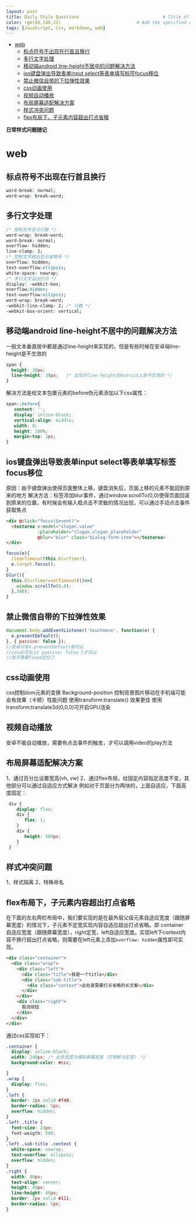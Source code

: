 ```yaml
---
layout: post
title: Daily Style Questions                                # Title of the page
color: rgb(80,140,22)                             # Add the specified color as feature image, and change link colors in post
tags: [JavaScript, Css, markdown, web]
---
```


<!-- START doctoc generated TOC please keep comment here to allow auto update -->
<!-- DON'T EDIT THIS SECTION, INSTEAD RE-RUN doctoc TO UPDATE -->

- [web](#web)
  - [标点符号不出现在行首且换行](#%E6%A0%87%E7%82%B9%E7%AC%A6%E5%8F%B7%E4%B8%8D%E5%87%BA%E7%8E%B0%E5%9C%A8%E8%A1%8C%E9%A6%96%E4%B8%94%E6%8D%A2%E8%A1%8C)
  - [多行文字处理](#%E5%A4%9A%E8%A1%8C%E6%96%87%E5%AD%97%E5%A4%84%E7%90%86)
  - [移动端android line-height不居中的问题解决方法](#%E7%A7%BB%E5%8A%A8%E7%AB%AFandroid-line-height%E4%B8%8D%E5%B1%85%E4%B8%AD%E7%9A%84%E9%97%AE%E9%A2%98%E8%A7%A3%E5%86%B3%E6%96%B9%E6%B3%95)
  - [ios键盘弹出导致表单input select等表单填写标签focus移位](#ios%E9%94%AE%E7%9B%98%E5%BC%B9%E5%87%BA%E5%AF%BC%E8%87%B4%E8%A1%A8%E5%8D%95input-select%E7%AD%89%E8%A1%A8%E5%8D%95%E5%A1%AB%E5%86%99%E6%A0%87%E7%AD%BEfocus%E7%A7%BB%E4%BD%8D)
  - [禁止微信自带的下拉弹性效果](#%E7%A6%81%E6%AD%A2%E5%BE%AE%E4%BF%A1%E8%87%AA%E5%B8%A6%E7%9A%84%E4%B8%8B%E6%8B%89%E5%BC%B9%E6%80%A7%E6%95%88%E6%9E%9C)
  - [css动画使用](#css%E5%8A%A8%E7%94%BB%E4%BD%BF%E7%94%A8)
  - [视频自动播放](#%E8%A7%86%E9%A2%91%E8%87%AA%E5%8A%A8%E6%92%AD%E6%94%BE)
  - [布局屏幕适配解决方案](#%E5%B8%83%E5%B1%80%E5%B1%8F%E5%B9%95%E9%80%82%E9%85%8D%E8%A7%A3%E5%86%B3%E6%96%B9%E6%A1%88)
  - [样式冲突问题](#%E6%A0%B7%E5%BC%8F%E5%86%B2%E7%AA%81%E9%97%AE%E9%A2%98)
  - [flex布局下，子元素内容超出打点省略](#flex%E5%B8%83%E5%B1%80%E4%B8%8B%E5%AD%90%E5%85%83%E7%B4%A0%E5%86%85%E5%AE%B9%E8%B6%85%E5%87%BA%E6%89%93%E7%82%B9%E7%9C%81%E7%95%A5)

<!-- END doctoc generated TOC please keep comment here to allow auto update -->

**日常样式问题随记**

# web

## 标点符号不出现在行首且换行

```css
word-break: normal;
word-wrap: break-word;
```
## 多行文字处理

```css
/* 限制文字显示行数 */
word-wrap: break-word;
word-break: normal;
overflow: hidden;
line-clamp: 2;
/* 控制文字超出显示省略号 */
overflow: hidden;
text-overflow:ellipsis;
white-space: nowrap;
/* 多行文字溢出打点 */
display: -webkit-box;
overflow:hidden;
text-overflow:ellipsis;
word-wrap: break-word;
-webkit-line-clamp: 2; /* 行数 */
-webkit-box-orient: vertical;
```

## 移动端android line-height不居中的问题解决方法

一般文本垂直居中都是通过line-height来实现的，但是有些时候在安卓端line-height是不生效的

```css
span {
  height: 30px;
  line-height: 30px;   /* 此处的line-height在Android上是不生效的 */
}
```
解决方法是给文本包裹元素的before伪元素添加以下css属性：

```css
span::before{
   content: '';
   display: inline-block;
   vertical-align: middle;
   width: 0;
   height: 100%;
   margin-top: 1px;
}
```

## ios键盘弹出导致表单input select等表单填写标签focus移位

原因：由于键盘弹出使得页面整体上移，键盘消失后，页面上移的元素不能回到原来的地方
解决方法：标签添加blur事件，通过window.scrollTo(0,0)使得页面回滚到原来的位置，有时候会有输入框点击不灵敏的情况出现，可以通过手动点击事件获取焦点

```html
<div @click="focus($event)">
  <textarea v-model="slogan.value"
            :placeholder="slogan.slogan_placeholder"
            @blur="blur" class="dialog-form-item"></textarea>
</div>
```
```js
focus(e){
  clearTimeout(this.blurTimer);
  e.target.focus();
}
blur(){
  this.blurTimer=setTimeout(()=>{
    window.scrollTo(0,0);
  },300);
}
```

## 禁止微信自带的下拉弹性效果

```js
document.body.addEventListener('touchmove', function(e) {
  e.preventDefault();
}, { passive: false });
//安卓只有e.preventDefault就可以
//ios必须加上{ passive: false }才可以
//就不需要fixed定位了
```

## css动画使用

css控制dom元素的变换
Background-position 控制背景图片移动在手机端可能会有效果（卡顿）性能问题
使用transform:translate() 效果更佳
使用transform:translate3d(0,0,0)可开启GPU渲染

## 视频自动播放

安卓不能自动播放，需要有点击事件的触发，才可以调用video的play方法

## 布局屏幕适配解决方案

1、通过百分比设置宽高(vh, vw)
2、通过flex布局，给固定内容指定高度不变，其他部分可以通过自适应方式解决
例如对于页面分为两块的，上面自适应，下面高度固定：

```css
 div {
    display: flex;
    div {
       flex: 1;
    }
    div {
       height: 500px;
    }
 }
```

## 样式冲突问题

1、样式隔离
2、特殊命名

## flex布局下，子元素内容超出打点省略

在下面的左右两栏布局中，我们要实现的是在最外层父级元素自适应宽度（跟随屏幕宽度）的情况下，子元素不定宽实现内容自适应超出打点省略。即 container 自适应宽度（跟随屏幕宽度），right定宽，left自适应宽度。实现left下context内容不换行超出打点省略，则需要在left元素上添加`overflow: hidden`属性即可实现。

```html
<div class="container">
  <div class="wrap">
    <div class="left">
      <div class="title">我是一个title</div>
      <div class="sub-title">
        <div class="context">此处是需要打点省略的长文案</div>
      </div>
    </div>
    <div class="right">
      取消按钮
    </div>
  </div>
</div>
```

通过css实现如下：

```css
.container {
  display: inline-block;
  width: 240px; /* 此处宽度为模拟屏幕宽度（可理解为定宽） */
  background-color: #ccc;

}
.wrap {
  display: flex;
}
.left {
  border: 2px solid #f40;
  border-radius: 5px;
  overflow: hidden;
}
.left .title {
  font-size: 24px;
  font-weigth: 500;
}
.left .sub-title .context {
  white-space: nowrap;
  text-overflow: ellipsis;
  overflow: hidden;
}
.right {
  width: 80px;
  text-align: center;
  height: 40px;
  line-height: 40px;
  border: 2px solid #111;
  border-radius: 5px;
}
```